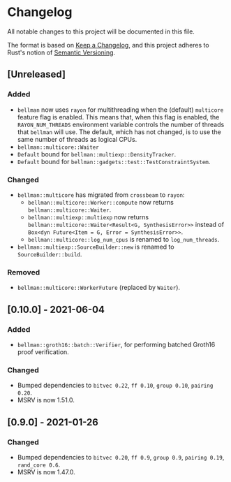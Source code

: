 # Changelog
All notable changes to this project will be documented in this file.

The format is based on [Keep a Changelog](https://keepachangelog.com/en/1.0.0/),
and this project adheres to Rust's notion of
[Semantic Versioning](https://semver.org/spec/v2.0.0.html).

## [Unreleased]
### Added
- `bellman` now uses `rayon` for multithreading when the (default) `multicore`
  feature flag is enabled. This means that, when this flag is enabled, the
  `RAYON_NUM_THREADS` environment variable controls the number of threads that
  `bellman` will use. The default, which has not changed, is to use the same
  number of threads as logical CPUs.
- `bellman::multicore::Waiter`
- `Default` bound for `bellman::multiexp::DensityTracker`.
- `Default` bound for `bellman::gadgets::test::TestConstraintSystem`.

### Changed
- `bellman::multicore` has migrated from `crossbeam` to `rayon`:
  - `bellman::multicore::Worker::compute` now returns
    `bellman::multicore::Waiter`.
  - `bellman::multiexp::multiexp` now returns
    `bellman::multicore::Waiter<Result<G, SynthesisError>>` instead of
    `Box<dyn Future<Item = G, Error = SynthesisError>>`.
  - `bellman::multicore::log_num_cpus` is renamed to `log_num_threads`.
- `bellman::multiexp::SourceBuilder::new` is renamed to `SourceBuilder::build`.

### Removed
- `bellman::multicore::WorkerFuture` (replaced by `Waiter`).

## [0.10.0] - 2021-06-04
### Added
- `bellman::groth16::batch::Verifier`, for performing batched Groth16 proof
  verification.

### Changed
- Bumped dependencies to `bitvec 0.22`, `ff 0.10`, `group 0.10`, `pairing 0.20`.
- MSRV is now 1.51.0.

## [0.9.0] - 2021-01-26
### Changed
- Bumped dependencies to `bitvec 0.20`, `ff 0.9`, `group 0.9`, `pairing 0.19`,
  `rand_core 0.6`.
- MSRV is now 1.47.0.
